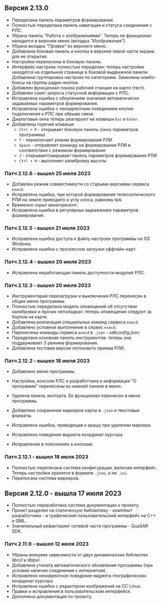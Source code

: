 ## Версия 2.13.0

- Переделана панель параметров формирования.
- Полностью переделана панель навигации и статуса соединения с РЛС.
- Убрана панель "Работа с изображениями". Теперь ее функционал находится в верхнем меню (вкладка *"Изображения"*)
- Убрана вкладка *"Правка"* из верхнего меню. 
- Добавлена боковая панель и кнопка в верхней левой части экрана для ее открытия.
- Настройки перенесены в боковую панель.
- Интерфейс настроек полностью переделан: теперь настройки находятся на отдельной странице в боковой выдвижной панели. Добавлена группировка настроек по категориям. Заменены комбо-боксы на группы радио-кнопок.
- Добавлен функционал показа рабочей станции на карте (тест).
- Добавлен сокет запроса статусной информации с РЛС.
- Исправлена ошибка с обнулением значения автоматически задаваемых параметров формирования.
- Исправлена ошибка с некорректным поведением кнопки подключения к РЛС при обрыве связи.
- Диалоговые окна теперь реагируют на клавиши `Esc` и `Enter`.
- Добавлены горячие клавиши:
  - `Ctrl + P` - открывает боковую панель (окно параметров программы)
  - `T` - переключает режим формирования РЛИ
  - `Space` - отправляет команду на формирование РЛИ в соответствии с режимом формирования
  - `J` - открывает/закрывает панель параметров формирования РЛИ
  - `Ctrl + H` - выполняет калибровку высоты


### Патч 2.12.6 - вышел 25 июля 2023

- Добавлен режим совместимости со старыми версиями сервиса `execd`.
- Исправлена ошибка, при которой формирование телескопического РЛИ на земле приводило к углу сноса, равному `NaN`.
- Временно скрыт авиагоризонт.
- Исправлена ошибка в регулярных выражениях параметров формирования.

### Патч 2.12.5 - вышел 21 июля 2023

- Исправлена ошибка доступа к файлу настроек программы на OS Windows.
- Исправлена ошибка с прогрессом загрузки оффлайн-карт.

### Патч 2.12.4 - вышел 20 июля 2023

- Исправлена неработающая панель доступности модулей РЛС.

### Патч 2.12.3 - вышел 20 июля 2023

- Инструментарий перезагрузки и выключения РЛС перенесен в общее меню программы.
- Полностью переделана модель оповещений об отсутствии калибровки и прочих неполадках: теперь оповещения следуют за бортом на карте.
- Добавлена реализация специальных команд сервиса `execd`.
- Добавлено условное выполнение в сервис `execd`.
- Перенесены команды сервиса `execd` в `.json` - *sdkconfig.json*.
- Переделана основная панель инструментов: теперь она поддерживает 3 режима формирования.
- Добавлена тестовая версия потокового приема РЛИ.

### Патч 2.12.2 - вышел 18 июля 2023

- Добавлено меню программы.
- Настройки, консоли РЛС и разработчика и информация "О программе" перенесены из нижней панели в меню.
- Удалена панель экспорта. Ее функционал перенесен в меню программы.

- Добавлено сохранение маркеров карты в `.json` и текстовые форматы.

- Исправлена ошибка, приводящая к крашу при удалении маркера.

- Исправлено поведение виджета координат курсора.

- Исправления в пояснениях к кнопкам.

### Патч 2.12.1 - вышел 18 июля 2023

- Полностью переписана система конфигурации, включая интерфейс. Теперь настройки хранятся в формате `.json`, а не `.ini`.
- Переписана система маркеров.

## Версия 2.12.0 - вышла 17 июля 2023

- Полностью переработана система документации к проекту.
- Проект разделен на статическую библиотеку - комплект разработчика - и графический пользовательский интерфейс на C++ и QML. 
- Значительный рефакторинг сетевой части программы - QuaSAR SDK.

### Патч 2.11.9 - вышел 12 июля 2023

- Убраны внешние зависимости от двух динамических библиотек *libccl* и *liblpvl*.
- Добавлена утилита автоматического обновления программы (при условии наличия соединения с интернетом).
- Исправлено некорректное поведение виджета географических координат курсора.
- Исправлена ошибка с редактором изображений на ОС Linux.
- Правки и исправления в пользовательском интерфейсе.
- Дополнена документация по проекту.